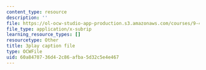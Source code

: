 ```yaml
---
content_type: resource
description: ''
file: https://ol-ocw-studio-app-production.s3.amazonaws.com/courses/9-40-introduction-to-neural-computation-spring-2018/60a8470736d42c86afba5d32c5e4e467_smHwRzk81b0.srt
file_type: application/x-subrip
learning_resource_types: []
resourcetype: Other
title: 3play caption file
type: OCWFile
uid: 60a84707-36d4-2c86-afba-5d32c5e4e467
---
```

